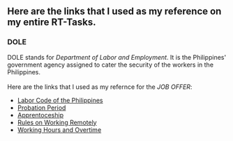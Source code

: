 ## Here are the links that I used as my reference on my entire RT-Tasks.

### DOLE<br>
DOLE stands for *Department of Labor and Employment*. It is the Philippines' government agency assigned to cater the security of the workers in the Philippines.
<br><br>
Here are the links that I used as my refernce for the *JOB OFFER*:
* <a href="https://blr.dole.gov.ph/2014/12/11/labor-code-of-the-philippines/"> Labor Code of the Philippines </a>
* <a href="https://blr.dole.gov.ph/2014/12/11/book-vi-post-employment/"> Probation Period </a>
* <a href="https://blr.dole.gov.ph/2014/12/11/book-ii-human-resorces-development-program/"> Apprentoceship </a>
* <a href="https://www.dole.gov.ph/php_assets/uploads/2019/04/DO-202-19-Implementing-Rules-and-Reulations-of-Republic-Act-No.-11165-otherwise-known-as-the-Telecommuting-Act.pdf"> Rules on Working Remotely </a>
* <a href="https://blr.dole.gov.ph/2014/12/11/book-iii-conditions-of-employment/"> Working Hours and Overtime </a>
